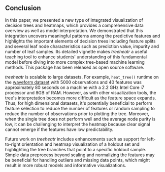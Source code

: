 ## Conclusion

In this paper, we presented a new type of integrated visualization of decision trees and heatmaps, which provides a comprehensive data overview as well as model interpretation.
We demonstrated that this integration uncovers meaningful patterns among the predictive features and highlights the important elements of decision trees including feature splits and several leaf node characteristics such as prediction value, impurity and number of leaf samples.
Its detailed vignette makes *treeheatr* a useful teaching tool to enhance students' understanding of this fundamental model before diving into more complex tree-based machine learning methods.
This package has been released as open source software.

*treeheatr* is scalable to large datasets.
For example, `heat_tree()` runtime on the [waveform dataset](http://archive.ics.uci.edu/ml/datasets/waveform+database+generator+(version+2)) with 5000 observations and 40 features was approximately 80 seconds on a machine with a 2.2 GHz Intel Core i7 processor and 8GB of RAM.
However, as with other visualization tools, the tree's interpretation becomes more difficult as the feature space expands.
Thus, for high dimensional datasets, it's potentially beneficial to perform feature selection to reduce the number of features or random sampling to reduce the number of observations prior to plotting the tree.
Moreover, when the single tree does not perform well and the average node purity is low, it can be challenging to interpret the heatmap because clear signal cannot emerge if the features have low predictability.

Future work on *treeheatr* includes enhancements such as support for left-to-right orientation and heatmap visualization of a holdout set and highlighting the tree branches that point to a specific holdout sample.
Simple data preprocess beyond scaling and normalizing the features may be beneficial for handling outliers and missing data points, which might result in more robust models and informative visualizations.